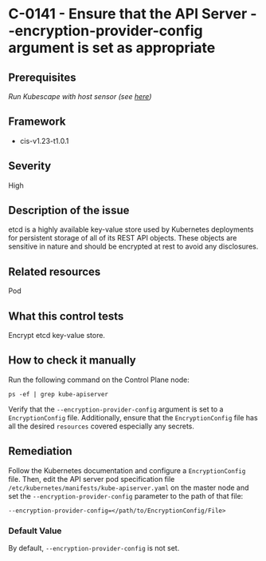# C-0141 - Ensure that the API Server --encryption-provider-config argument is set as appropriate

## Prerequisites
 *Run Kubescape with host sensor (see [here](https://hub.armo.cloud/docs/host-sensor))*
 
## Framework
* cis-v1.23-t1.0.1
 
## Severity
High

## Description of the issue
etcd is a highly available key-value store used by Kubernetes deployments for persistent storage of all of its REST API objects. These objects are sensitive in nature and should be encrypted at rest to avoid any disclosures.
 
## Related resources
Pod
 
## What this control tests 
Encrypt etcd key-value store.
 
## How to check it manually 
Run the following command on the Control Plane node:

 
```
ps -ef | grep kube-apiserver

```
 Verify that the `--encryption-provider-config` argument is set to a `EncryptionConfig` file. Additionally, ensure that the `EncryptionConfig` file has all the desired `resources` covered especially any secrets.
 
## Remediation
Follow the Kubernetes documentation and configure a `EncryptionConfig` file. Then, edit the API server pod specification file `/etc/kubernetes/manifests/kube-apiserver.yaml` on the master node and set the `--encryption-provider-config` parameter to the path of that file:

 
```
--encryption-provider-config=</path/to/EncryptionConfig/File>

```
 
### Default Value
By default, `--encryption-provider-config` is not set.
 
